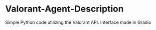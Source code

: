 # Valorant-Agent-Description
Simple Python code utilizing the Valorant API. Interface made in Gradio 
